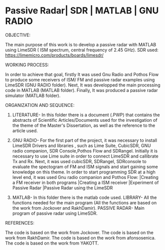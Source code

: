 # Passive Radar| SDR | MATLAB | GNU RADIO

OBJECTIVE:

 The main purpose of this work is to develop a passive radar with MATLAB using LimeSDR ( ISM spectrum, central frequency of 2.45 GHz).
 SDR used: https://limemicro.com/products/boards/limesdr/
 
 
 WORKING PROCESS:
 
In order to achieve that goal, firstly It was used Gnu Radio and Pothos Flow to produce some receivers of ISM/ FM and passive radar examples using LimeSDR (GNU RADIO folder).
Next, It was developped the main processing code in MATLAB (MATLAB folder).
Finally, It was produced a passive radar simulator (MATLAB folder).


ORGANIZATION AND SEQUENCE: 

 1. LITERATURE- In this folder there is a document (.PWP) that contains the abstracts of Scientific Articles/Documents used for the investigation of the theme of the Master's
Dissertation, as well as the reference to the article used.

 2. GNU RADIO- For the first part of the project, it was necessary to install LimeSDR Drivers and libraries , such as Lime Suite, CubicSDR, GNU radio companion, SDR Console,Pothos Flow and SDRangel.
Initially it is necessary to use Lime suite in order to connect LimeSDR and callibrate Tx and Rx.
Next, it was used cubicSDR, SDRangel, SDRconsole to evaluate the spectogram of FM and ISM signals and start gaining some knowledge on this theme.
In order to start programming SDR at a high level end, it was used Gnu radio companion and Pothos Flow:
     |Creating a FM receiver in both programs
     |Creating a ISM receiver
     |Experiment of Passive Radar
     |Passive Radar using the LimeSDR

 3. MATLAB- In this folder there is the matlab code used.
  LIBRARY- All the functions needed for the main program (All the functions are based on the work from Jockover and RakhDamir).
  PASSIVE RADAR- Main program of passive radar using LimeSDR.


REFERENCES:

The code is based on the work from Jockover.
The code is based on the work from RakhDamir.
The code is based on the work from afonsosenica.
The code is based on the work from YAKOTT.
